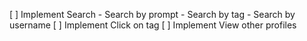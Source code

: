[ ] Implement Search
    - Search by prompt
    - Search by tag
    - Search by username
[ ] Implement Click on tag
[ ] Implement View other profiles